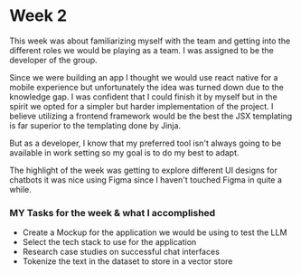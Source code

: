 # Week 2
This week was about familiarizing myself with the team and getting into the different roles we would be playing as a team. I was assigned to be the developer of the group. 

Since we were building an app I thought we would use react native for a mobile experience but unfortunately the idea was turned down due to the knowledge gap. I was confident that I could finish it by myself but in the spirit we opted for a simpler but harder implementation of the project. I believe utilizing a frontend framework would be the best the JSX templating is far superior to the templating done by Jinja.


But as a developer, I know that my preferred tool isn't always going to be available in work setting so my goal is to do my best to adapt.


The highlight of the week was getting to explore different UI designs for chatbots it was nice using Figma since I haven't touched Figma in quite a while. 

### MY Tasks for the week & what I accomplished

- Create a Mockup for the application we would be using to test the LLM
- Select the tech stack to use for the application
- Research case studies on successful chat interfaces
- Tokenize the text in the dataset to store in a vector store
